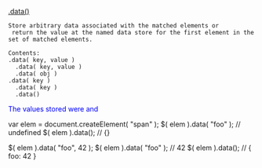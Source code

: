 [.data()](https://api.jquery.com/data/)

    Store arbitrary data associated with the matched elements or 
     return the value at the named data store for the first element in the set of matched elements.
     
    Contents:
    .data( key, value )
      .data( key, value )
      .data( obj )
    .data( key )
      .data( key )
      .data()

<!doctype html>
<html lang="en">
<head>
  <meta charset="utf-8">
  <title>data demo</title>
  <style>
  div {
    color: blue;
  }
  span {
    color: red;
  }
  </style>
  <script src="https://code.jquery.com/jquery-3.7.0.js"></script>
</head>
<body>
 
<div>
  The values stored were
  <span></span>
  and
  <span></span>
</div>
 
<script>
$( "div" ).data( "test", { first: 16, last: "pizza!" } );
$( "span" ).first().text( $( "div" ).data( "test" ).first );
$( "span" ).last().text( $( "div" ).data( "test" ).last );
</script>
 
</body>
</html>




var elem = document.createElement( "span" );
$( elem ).data( "foo" ); // undefined
$( elem ).data(); // {}
 
$( elem ).data( "foo", 42 );
$( elem ).data( "foo" ); // 42
$( elem ).data(); // { foo: 42 }
